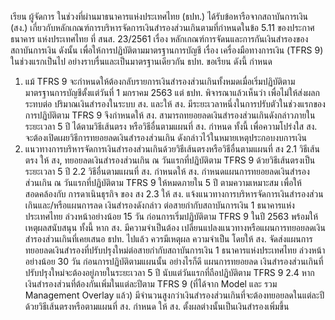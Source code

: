 เรียน ผู้จัดการ
ในช่วงที่ผ่านมาธนาคารแห่งประเทศไทย (ธปท.) ได้รับข้อหารือจากสถาบันการเงิน (สง.)
เกี่ยวกับหลักเกณฑ์การบริหารจัดการเงินสํารองส่วนเกินตามที่กําหนดในข้อ 5.11 ของประกาศธนาคาร
แห่งประเทศไทย ที่ สนส. 23/2561 เรื่อง หลักเกณฑ์การจัดนและการกันเงินสํารองของสถาบันการเงิน
ดังนั้น เพื่อให้การปฏิบัติตามมาตรฐานการบัญชี เรื่อง เครื่องมือทางการเงิน (TFRS 9) ในช่วงแรกเป็นไป
อย่างราบรื่นและเป็นมาตรฐานเดียวกัน ธปท. ขอเรียน ดังนี้
กำหนด
1. แม้ TFRS 9 จะกำหนดให้ต้องกลับรายการเงินสำรองส่วนเกินทั้งหมดเมื่อเริ่มปฏิบัติตาม
มาตรฐานการบัญชีตั้งแต่วันที่ 1 มกราคม 2563 แต่ ธปท. พิจารณาแล้วเห็นว่า เพื่อไม่ให้ส่งผลกระทบต่อ
ปริมาณเงินสํารองในระบบ สง. และให้ สง. มีระยะเวลาหนึ่งในการปรับตัวในช่วงแรกของการปฏิบัติตาม
TFRS 9 จึงกำหนดให้ สง. สามารถทยอยลดเงินสำรองส่วนเกินดังกล่าวภายในระยะเวลา 5 ปี ได้ตามวิธีเส้นตรง
หรือวิธีอื่นตามแผนที่ สง. กำหนด ทั้งนี้ เพื่อความโปร่งใส สง. จะต้องเปิดเผยวิธีการทยอยลดเงินสำรองส่วนเกิน
ดังกล่าวไว้ในหมายเหตุประกอบงบการเงิน
2. แนวทางการบริหารจัดการเงินสำรองส่วนเกินด้วยวิธีเส้นตรงหรือวิธีอื่นตามแผนที่ สง
2.1 วิธีเส้นตรง ให้ สง, ทยอยลดเงินสำรองส่วนเกิน ณ วันแรกที่ปฏิบัติตาม TFRS 9
ด้วยวิธีเส้นตรงเป็นระยะเวลา 5 ปี
2.2 วิธีอื่นตามแผนที่ สง. กำหนดให้ สง. กำหนดแผนการทยอยลดเงินสำรอง
ส่วนเกิน ณ วันแรกที่ปฏิบัติตาม TFRS 9 ให้หมดภายใน 5 ปี ตามความเหมาะสม เพื่อให้สอดคล้องกับ
การดาเนินธุรกิจ ของ สง
2.3 ให้ สง. แจ้งแนวทางการบริหารจัดการเงินสํารองส่วนเกินและ/หรือแผนการลด
เงินสำรองดังกล่าว ต่อสายกำกับสถาบันการเงิน 1 ธนาคารแห่งประเทศไทย ล่วงหน้าอย่างน้อย 15 วัน
ก่อนการเริ่มปฏิบัติตาม TFRS 9 ในปี 2563 พร้อมให้เหตุผลสนับสนุน ทั้งนี้ หาก สง. มีความจำเป็นต้อง
เปลี่ยนแปลงแนวทางหรือแผนการทยอยลดเงินสำรองส่วนเกินที่เคยเสนอ ธปท. ไปแล้ว ควรมีเหตุผล
ความจําเป็น โดยให้ สง. จัดส่งแผนการทยอยลดเงินสำรองที่ปรับปรุงใหม่ต่อสายกำกับสถาบันการเงิน 1
ธนาคารแห่งประเทศไทย ล่วงหน้าอย่างน้อย 30 วัน ก่อนการปฏิบัติตามแผนนั้น อย่างไรก็ดี แผนการทยอยลด
เงินสำรองส่วนเกินที่ปรับปรุงใหม่จะต้องอยู่ภายในระยะเวลา 5 ปี นับแต่วันแรกที่ถือปฏิบัติตาม TFRS 9
2.4 หากเงินสํารองส่วนที่ต้องกันเพิ่มในแต่ละปีตาม TFRS 9 (ที่ได้จาก Model และ
รวม Management Overlay แล้ว) มีจํานวนสูงกว่าเงินสํารองส่วนเกินที่จะต้องทยอยลดในแต่ละปี
ด้วยวิธีเส้นตรงหรือตามแผนที่ สง. กำหนด ให้ สง. ตั้งผลต่างนั้นเป็นเงินสำรองเพิ่มขึ้น
